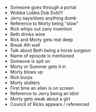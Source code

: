 - Someone goes through a portal
- Wubba Lubba Dub Dub!!!
- Jerry says/does anything dumb
- Reference to Morty being "slow"
- Rick whips out zany invention
- Beth drinks wine
- Rick and Morty gets real deep
- Break 4th wall
- Talk about Beth being a horse surgeon
- Name of episode is mentioned
- Someone is spit on
- Morty or Summer gets it in
- Morty blows up
- Rick burps
- Morty stutters
- First time an alien is on screen
- Reference to Jerry being an idiot
- Morty gets weak about a girl
- Council of Ricks appears / referenced
